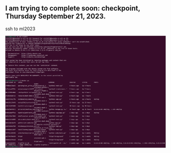 ## I am trying to complete soon: checkpoint, Thursday September 21, 2023.

ssh to ml2023

![Car Price Prediction System_A2](ssh_to_ml2023.png)
